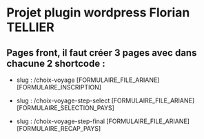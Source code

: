 # Projet plugin wordpress Florian TELLIER

## Pages front, il faut créer 3 pages avec dans chacune 2 shortcode :

- slug : /choix-voyage
  [FORMULAIRE_FILE_ARIANE] \
  [FORMULAIRE_INSCRIPTION]

- slug : /choix-voyage-step-select
  [FORMULAIRE_FILE_ARIANE]\
  [FORMULAIRE_SELECTION_PAYS]

- slug : /choix-voyage-step-final
  [FORMULAIRE_FILE_ARIANE]\
  [FORMULAIRE_RECAP_PAYS]

